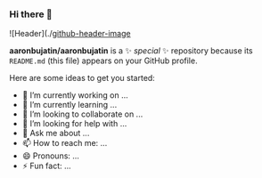 ### Hi there 👋
![Header](./[github-header-image](https://github.com/aaronbujatin/aaronbujatin/assets/94673180/3306792a-b20d-48ad-a6c1-9bdb55a9eca4])

**aaronbujatin/aaronbujatin** is a ✨ _special_ ✨ repository because its `README.md` (this file) appears on your GitHub profile.

Here are some ideas to get you started:

- 🔭 I’m currently working on ...
- 🌱 I’m currently learning ...
- 👯 I’m looking to collaborate on ...
- 🤔 I’m looking for help with ...
- 💬 Ask me about ...
- 📫 How to reach me: ...
- 😄 Pronouns: ...
- ⚡ Fun fact: ...

